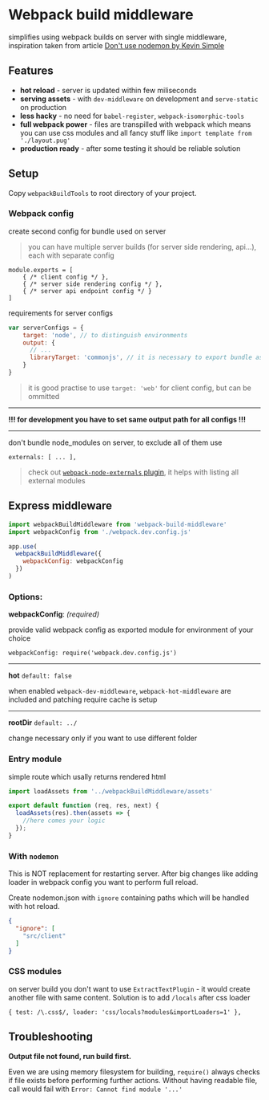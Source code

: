# Webpack build middleware

simplifies using webpack builds on server with single middleware,
inspiration taken from article [Don't use nodemon by Kevin Simple](https://medium.com/@kevinsimper/dont-use-nodemon-there-are-better-ways-fc016b50b45e)


## Features
- **hot reload** - server is updated within few miliseconds
- **serving assets** - with `dev-middleware` on development and `serve-static` on production
- **less hacky** - no need for `babel-register`, `webpack-isomorphic-tools`
- **full webpack power** - files are transpilled with webpack which means you can use css modules and all fancy stuff like `import template from './layout.pug'` 
- **production ready** - after some testing it should be reliable solution

## Setup

Copy `webpackBuildTools` to root directory of your project.

### Webpack config
create second config for bundle used on server
> you can have multiple server builds (for server side rendering, api...), each with separate config

```
module.exports = [
    { /* client config */ },
    { /* server side rendering config */ },
    { /* server api endpoint config */ }
]
```

requirements for server configs

```javascript
var serverConfigs = {
    target: 'node', // to distinguish environments
    output: {
      // ...
      libraryTarget: 'commonjs', // it is necessary to export bundle as module 
    }
}
```

> it is good practise to use `target: 'web'` for client config, but can be ommitted

---

**!!! for development you have to set same output path for all configs !!!**

---

don't bundle node_modules on server, to exclude all of them use

```
externals: [ ... ],
```

> check out [`webpack-node-externals` plugin](https://github.com/liady/webpack-node-externals), it helps with listing all external modules

## Express middleware

```javascript
import webpackBuildMiddleware from 'webpack-build-middleware'
import webpackConfig from './webpack.dev.config.js'

app.use(
  webpackBuildMiddleware({
    webpackConfig: webpackConfig
  })
)
```
### Options:

**webpackConfig**: *(required)*

provide valid webpack config as exported module for environment of your choice

```
webpackConfig: require('webpack.dev.config.js')
```

---

**hot**
`default: false` 

when enabled `webpack-dev-middleware`, `webpack-hot-middleware` are included and patching require cache is setup

---

**rootDir** `default: ../`

change necessary only if you want to use different folder

### Entry module

simple route which usally returns rendered html 

```javascript
import loadAssets from '../webpackBuildMiddleware/assets'

export default function (req, res, next) {
  loadAssets(res).then(assets => {
    //here comes your logic
  });
}
```


### With `nodemon`

This is NOT replacement for restarting server. After big changes like adding loader in webpack config you want to perform full reload.

Create nodemon.json with `ignore` containing paths which will be handled with hot reload.  

```json
{
  "ignore": [
    "src/client"
  ]
}
```

### CSS modules

on server build you don't want to use `ExtractTextPlugin` - it would create another file with same content. Solution is to add `/locals` after css loader

```
{ test: /\.css$/, loader: 'css/locals?modules&importLoaders=1' },
```

## Troubleshooting
**Output file not found, run build first.**

Even we are using memory filesystem for building, `require()` always checks if file exists before performing further actions.
Without having readable file, call would fail with `Error: Cannot find module '...'`